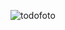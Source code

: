 ![todofoto](https://github.com/slckcetin/Todo-App/assets/101551130/e7ee14d3-50b5-4cae-92d2-bd7eec90df41)
